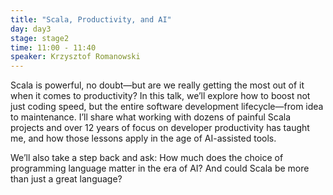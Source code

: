 ```yaml
---
title: "Scala, Productivity, and AI"
day: day3
stage: stage2
time: 11:00 - 11:40
speaker: Krzysztof Romanowski
---
```


Scala is powerful, no doubt—but are we really getting the most out of it when it comes to productivity? In this talk, we’ll explore how to boost not just coding speed, but the entire software development lifecycle—from idea to maintenance. I’ll share what working with dozens of painful Scala projects and over 12 years of focus on developer productivity has taught me, and how those lessons apply in the age of AI-assisted tools.

We’ll also take a step back and ask: How much does the choice of programming language matter in the era of AI? And could Scala be more than just a great language?
